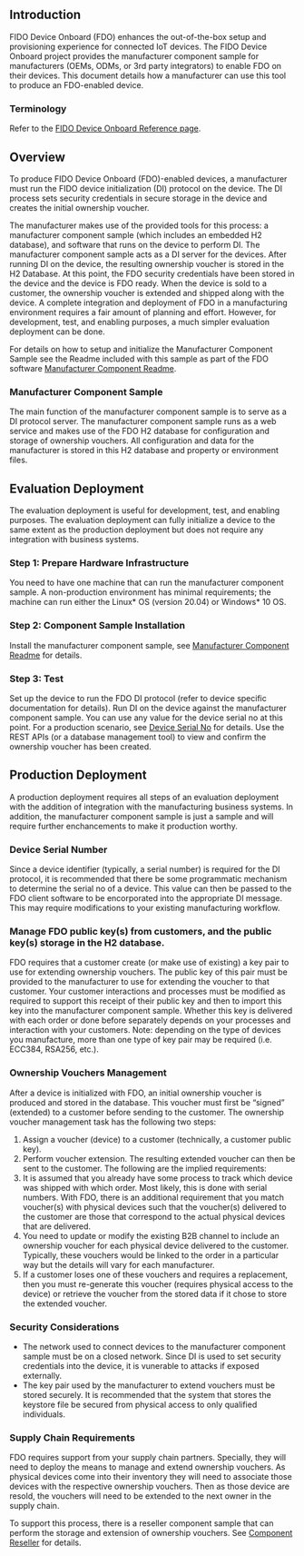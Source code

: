 ## Introduction
FIDO Device Onboard (FDO) enhances the out-of-the-box setup and provisioning experience for connected IoT devices. The FIDO Device Onboard project provides the manufacturer component sample for manufacturers (OEMs, ODMs, or 3rd party integrators) to enable FDO on their devices. This document details how a manufacturer can use this tool to produce an FDO-enabled device. 

### Terminology
Refer to the [FIDO Device Onboard Reference page](../reference.md).

## Overview
To produce FIDO Device Onboard (FDO)-enabled devices, a manufacturer must run the FIDO device initialization (DI) protocol on the device. The DI process sets security 
credentials in secure storage in the device and creates the initial ownership voucher.

The manufacturer makes use of the provided tools for this process: a manufacturer component sample (which includes an embedded H2 database), and software that runs on the device to perform DI. The manufacturer component sample acts as a DI server for the devices. After running DI on the device, the resulting ownership voucher is stored in the H2 Database. At this point, the FDO security credentials have been stored in the device and the device is FDO ready. When the device is sold to a customer, the ownership voucher is extended and shipped along with the device. A complete integration and deployment of FDO in a manufacturing environment requires a fair amount of planning and effort. However, for development, test, and enabling purposes, a much simpler evaluation deployment can be done. 

For details on how to setup and initialize the Manufacturer Component Sample see the Readme included with this sample as part of the FDO software [Manufacturer Component Readme](https://github.com/fido-device-onboard/pri-fidoiot/tree/master/component-samples/demo/manufacturer/README.md).

### Manufacturer Component Sample
The main function of the manufacturer component sample is to serve as a DI protocol server. The manufacturer component sample runs as a web service and makes use of the FDO H2 database for configuration and storage of ownership vouchers. All configuration and data for the manufacturer is stored in this H2 database and property or environment files. 

## Evaluation Deployment
The evaluation deployment is useful for development, test, and enabling purposes. The evaluation deployment can fully initialize a device to the same extent as the production deployment but does not require any integration with business systems.
### Step 1: Prepare Hardware Infrastructure
You need to have one machine that can run the manufacturer component sample. A non-production environment has minimal requirements; the machine can run either the Linux* OS (version 20.04) or Windows\* 10 OS.
### Step 2: Component Sample Installation
Install the manufacturer component sample, see [Manufacturer Component Readme](https://github.com/fido-device-onboard/pri-fidoiot/tree/master/component-samples/demo/manufacturer/README.md) for details. 
### Step 3: Test
Set up the device to run the FDO DI protocol (refer to device specific documentation for details). Run DI on the device against the manufacturer component sample. You can use any value for the device serial no at this point. For a production scenario, see [Device Serial No](device-mfg-info.md) for details. Use the REST APIs (or a database management tool) to view and confirm the ownership voucher has been created.

## Production Deployment
A production deployment requires all steps of an evaluation deployment with the addition of integration with the manufacturing business systems. In addition, the manufacturer component sample is just a sample and will require further enchancements to make it production worthy.

### Device Serial Number
Since a device identifier (typically, a serial number) is required for the DI protocol, it is recommended that there be some programmatic mechanism to determine the serial no of a device. This value can then be passed to the FDO client software to be encorporated into the appropriate DI message. This may require modifications to your existing manufacturing workflow.

### Manage FDO public key(s) from customers, and the public key(s) storage in the H2 database. 
FDO requires that a customer create (or make use of existing) a key pair to use for extending ownership vouchers. The public key of this pair must be provided to the manufacturer to use for extending the voucher to that customer. Your customer interactions and processes must be modified as required to support this receipt of their public key and then to import this key into the manufacturer component sample. Whether this key is delivered with each order or done before separately depends on your processes and interaction with your customers.
Note: depending on the type of devices you manufacture, more than one type of key pair may be required (i.e. ECC384, RSA256, etc.).

### Ownership Vouchers Management
After a device is initialized with FDO, an initial ownership voucher is produced and stored in the database. This voucher must first be “signed” (extended) to a customer before sending to the customer. The ownership voucher management task has the following two steps: 
1.	Assign a voucher (device) to a customer (technically, a customer public key). 
2.	Perform voucher extension. The resulting extended voucher can then be sent to the customer.
The following are the implied requirements:
1.	It is assumed that you already have some process to track which device was shipped with which order. Most likely, this is done with serial numbers. With FDO, there is an additional requirement that you match voucher(s) with physical devices such that the voucher(s) delivered to the customer are those that correspond to the actual physical devices that are delivered.
2.	You need to update or modify the existing B2B channel to include an ownership voucher for each physical device delivered to the customer. Typically, these vouchers would be linked to the order in a particular way but the details will vary for each manufacturer.
3.	If a customer loses one of these vouchers and requires a replacement, then you must re-generate this voucher (requires physical access to the device) or retrieve the voucher from the stored data if it chose to store the extended voucher.

### Security Considerations
* The network used to connect devices to the manufacturer component sample must be on a closed network. Since DI is used to set security credentials into the device, it is vunerable to attacks if exposed externally. 
* The key pair used by the manufacturer to extend vouchers must be stored securely. It is recommended that the system that stores the keystore file be secured from physical access to only qualified individuals. 

### Supply Chain Requirements
FDO requires support from your supply chain partners. Specially, they will need to deploy the means to manage and extend ownership vouchers. As physical devices come into their inventory they will need to associate those devices with the respective ownership vouchers. Then as those device are resold, the vouchers will need to be extended to the next owner in the supply chain. 

To support this process, there is a reseller component sample that can perform the storage and extension of ownership vouchers. See [Component Reseller](https://github.com/fido-device-onboard/pri-fidoiot/tree/master/component-samples/demo/reseller) for details.
